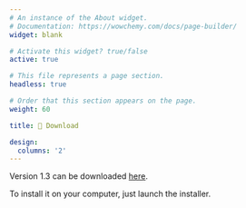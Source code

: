 ```yaml
---
# An instance of the About widget.
# Documentation: https://wowchemy.com/docs/page-builder/
widget: blank

# Activate this widget? true/false
active: true

# This file represents a page section.
headless: true

# Order that this section appears on the page.
weight: 60

title: 💾 Download

design:
  columns: '2'
---
```


Version 1.3 can be downloaded [here](https://github.com/Klemet/LANDIS-II-Forest-Roads-Simulation-module/releases/download/1.1/LANDIS-II-V7.Forest.Road.Simulation.module.1.3-setup.exe).

To install it on your computer, just launch the installer.